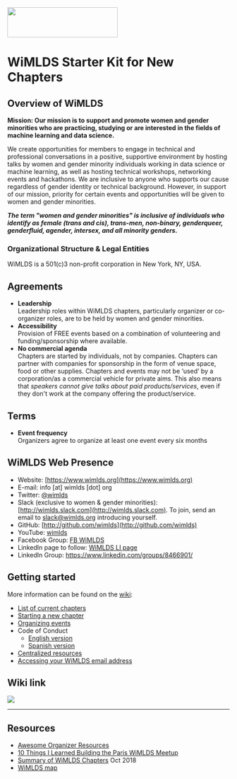<img src="https://github.com/WiMLDS/starter-kit/blob/master/figures/wimlds_logo.jpeg" width="250" height="68" />

# WiMLDS Starter Kit for New Chapters

## Overview of WiMLDS

**Mission: Our mission is to support and promote women and gender minorities who are practicing, studying or are interested in the fields of machine learning and data science.** 

We create opportunities for members to engage in technical and professional conversations in a positive, supportive environment by hosting talks by women and gender minority individuals working in data science or machine learning, as well as hosting technical workshops, networking events and hackathons.  We are inclusive to anyone who supports our cause regardless of gender identity or technical background. However, in support of our mission, priority for certain events and opportunities will be given to women and gender minorities.

**_The term "women and gender minorities" is inclusive of individuals who identify as female (trans and cis), trans-men, non-binary, genderqueer, genderfluid, agender, intersex, and all minority genders._**

### Organizational Structure & Legal Entities

WiMLDS is a 501(c)3 non-profit corporation in New York, NY, USA.

## Agreements

- **Leadership**  
Leadership roles within WiMLDS chapters, particularly organizer or co-organizer roles, are to be held by women and gender minorities.
- **Accessibility**  
Provision of FREE events based on a combination of volunteering and funding/sponsorship where available.
- **No commercial agenda**  
Chapters are started by individuals, not by companies.  Chapters can partner with companies for sponsorship in the form of venue space, food or other supplies.  Chapters and events may not be ‘used’ by a corporation/as a commercial vehicle for private aims.  This also means that _speakers cannot give talks about paid products/services_, even if they don't work at the company offering the product/service.

## Terms
- **Event frequency**  
Organizers agree to organize at least one event every six months

## WiMLDS Web Presence

  - Website: [https://www.wimlds.org](https://www.wimlds.org)
  - E-mail: info [at] wimlds [dot] org
  - Twitter: [@wimlds](https://twitter.com/wimlds)
  - Slack (exclusive to women & gender minorities): [http://wimlds.slack.com](http://wimlds.slack.com).  To join, send an email to slack@wimlds.org introducing yourself.
  - GitHub: [http://github.com/wimlds](http://github.com/wimlds)
  - YouTube:  [wimlds](https://www.youtube.com/playlist?list=PLHjgzDGO6BlVmphqGkXkEoasIthiz6DC-)
  - Facebook Group:  [FB WiMLDS](https://www.facebook.com/groups/1543251712603090/)
  - LinkedIn page to follow:  [WiMLDS LI page](https://www.linkedin.com/company/women-in-machine-learning-data-science/about/?viewAsMember=true)
  - LinkedIn Group:  https://www.linkedin.com/groups/8466901/

## Getting started

More information can be found on the [wiki](https://github.com/WiMLDS/starter-kit):

- [List of current chapters](https://github.com/WiMLDS/starter-kit/wiki/Current-chapters)
- [Starting a new chapter](https://github.com/WiMLDS/starter-kit/wiki/Start-a-new-chapter)
- [Organizing events](https://github.com/WiMLDS/starter-kit/wiki/Organizing-events)
- Code of Conduct
  - [English version](https://github.com/WiMLDS/starter-kit/wiki/Code-of-conduct)
  - [Spanish version](https://github.com/WiMLDS/starter-kit/wiki/código-de-Conducta)
- [Centralized resources](https://github.com/WiMLDS/starter-kit/wiki/Centralized-resources)
- [Accessing your WiMLDS email address](https://github.com/WiMLDS/starter-kit/wiki/How-to-access-your-WiMLDS-email-address)

## Wiki link

<img src="https://github.com/WiMLDS/starter-kit/blob/master/figures/wikibutton.png" />


---

## Resources
- [Awesome Organizer Resources](https://github.com/stephlocke/awesome-organiser-resources)
- [10 Things I Learned Building the Paris WiMLDS Meetup](https://medium.com/@CarolineChavier/10-things-i-learned-building-the-paris-wimlds-meetup-e0b43e6e514e)
- [Summary of WiMLDS Chapters](https://reshamas.github.io/overview-of-wimlds-chapters/) Oct 2018
- [WiMLDS map](https://www.meetup.com/topics/wimlds/)
